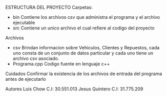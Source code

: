 ESTRUCTURA DEL PROYECTO
Carpetas: 
- bin
  Contiene los archivos csv que administra el programa y el archivo ejecutable
- src
  Contiene un unico archivo el cual refiere al codigo del proyecto

Archivos
- csv
  Brindan informacion sobre Vehiculos, Clientes y Repuestos, cada uno consta de un conjunto de datos particular y cada uno tiene un archivo csv asociado.
- Programa.cpp
  Codigo fuente en lenguaje c++

Cuidados
  Confirmar la existencia de los archivos de entrada del programa antes de ejecutarlo 

Autores
Luis Chow C.I: 30.551.013
Jesus Quintero C.I: 31.775.209
